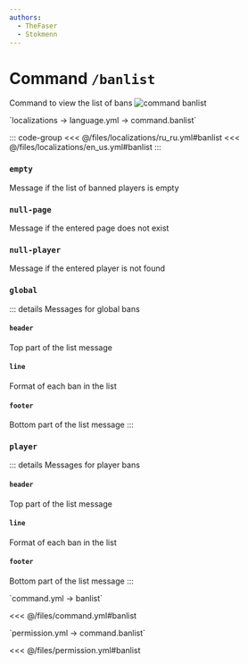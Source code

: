 ```yaml
---
authors:
  - TheFaser
  - Stokmenn
---
```


# Command `/banlist`

Command to view the list of bans
![command banlist](/commandbanlist.png)

[//]: # (localization)
<!--@include: @/parts/words.md#localization--> 
<!--@include: @/parts/words.md#path--> `localizations → language.yml → command.banlist`

<!--@include: @/parts/words.md#default--> 

::: code-group
<<< @/files/localizations/ru_ru.yml#banlist
<<< @/files/localizations/en_us.yml#banlist
:::

### `empty`

Message if the list of banned players is empty

### `null-page`

Message if the entered page does not exist

### `null-player`

Message if the entered player is not found

### `global`

::: details Messages for global bans

#### `header`

Top part of the list message

#### `line`

Format of each ban in the list

#### `footer`

Bottom part of the list message
:::

### `player`

::: details Messages for player bans

#### `header`

Top part of the list message

#### `line`

Format of each ban in the list

#### `footer`

Bottom part of the list message
:::

[//]: # (command.yml)
<!--@include: @/parts/words.md#setting-->
<!--@include: @/parts/words.md#path--> `command.yml → banlist`
<!--@include: @/parts/words.md#default-->
<<< @/files/command.yml#banlist

<!--@include: @/parts/enable.md-->
<!--@include: @/parts/perPage.md-->
<!--@include: @/parts/aliases.md-->
<!--@include: @/parts/cooldown.md-->
<!--@include: @/parts/sound.md-->

[//]: # (permission.yml)
<!--@include: @/parts/words.md#permission-->
<!--@include: @/parts/words.md#path--> `permission.yml → command.banlist`
<!--@include: @/parts/words.md#default-->
<<< @/files/permission.yml#banlist

<!--@include: @/parts/permission/permissionTier3.md-->
<!--@include: @/parts/permission/cooldown.md-->
<!--@include: @/parts/permission/sound.md-->